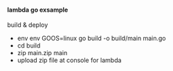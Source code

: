 #### lambda go exsample

build & deploy

- env env GOOS=linux go build -o build/main main.go
- cd build
- zip main.zip main
- upload zip file at console for lambda
